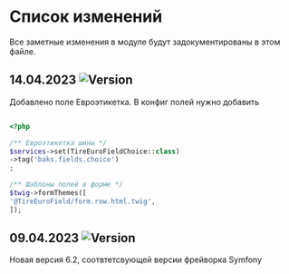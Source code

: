 # Список изменений

Все заметные изменения в модуле будут задокументированы в этом файле.


## 14.04.2023 ![Version](https://img.shields.io/badge/version-v6.2.1-blue)

Добавлено поле Евроэтикетка. В конфиг полей нужно добавить

``` php

<?php

/** Евроэтикетка шины */
$services->set(TireEuroFieldChoice::class)
->tag('baks.fields.choice')
;

/** Шаблоны полей в форме */
$twig->formThemes([
'@TireEuroField/form.row.html.twig',
]);

```

## 09.04.2023 ![Version](https://img.shields.io/badge/version-v6.2.0-blue)

Новая версия 6.2, соотвтетсвующей версии фрейворка Symfony